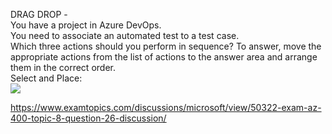 DRAG DROP -<br/>You have a project in Azure DevOps.<br/>You need to associate an automated test to a test case.<br/>Which three actions should you perform in sequence? To answer, move the appropriate actions from the list of actions to the answer area and arrange them in the correct order.<br/>Select and Place:<br/><img src="https://www.examtopics.com/assets/media/exam-media/04257/0044300001.png" class="in-exam-image"/><br/><p><a href="https://www.examtopics.com/discussions/microsoft/view/50322-exam-az-400-topic-8-question-26-discussion/">https://www.examtopics.com/discussions/microsoft/view/50322-exam-az-400-topic-8-question-26-discussion/</a></p><script src="https://giscus.app/client.js"                    data-repo="azsamples/az204"                    data-repo-id="R_kgDOMRXzDQ"                    data-category="General"                    data-category-id="DIC_kwDOMRXzDc4Cgi27"                    data-mapping="pathname"                    data-strict="0"                    data-reactions-enabled="0"                    data-emit-metadata="0"                    data-input-position="bottom"                    data-theme="preferred_color_scheme"                    data-lang="en"                    crossorigin="anonymous"                    async>                    </script>